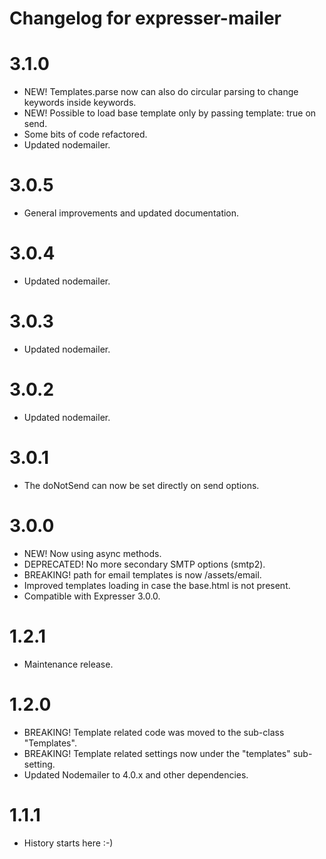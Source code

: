 # Changelog for expresser-mailer

3.1.0
=====
* NEW! Templates.parse now can also do circular parsing to change keywords inside keywords.
* NEW! Possible to load base template only by passing template: true on send.
* Some bits of code refactored.
* Updated nodemailer.

3.0.5
=====
* General improvements and updated documentation.

3.0.4
=====
* Updated nodemailer.

3.0.3
=====
* Updated nodemailer.

3.0.2
=====
* Updated nodemailer.

3.0.1
=====
* The doNotSend can now be set directly on send options.

3.0.0
=====
* NEW! Now using async methods.
* DEPRECATED! No more secondary SMTP options (smtp2).
* BREAKING! path for email templates is now /assets/email.
* Improved templates loading in case the base.html is not present.
* Compatible with Expresser 3.0.0.

1.2.1
=====
* Maintenance release.

1.2.0
=====
* BREAKING! Template related code was moved to the sub-class "Templates".
* BREAKING! Template related settings now under the "templates" sub-setting.
* Updated Nodemailer to 4.0.x and other dependencies.

1.1.1
=====
* History starts here :-)
